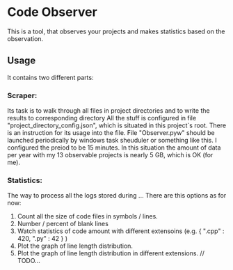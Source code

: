 # Code Observer
This is a tool, that observes your projects and makes statistics based on the observation.

## Usage
It contains two different parts:
### Scraper:
Its task is to walk through all files in project directories and to write the results to corresponding directory
All the stuff is configured in file "project_directory_config.json", which is situated in this project\`s root.
There is an instruction for its usage into the file.
File "Observer.pyw" should be launched periodically by windows task sheuduler or something like this. 
I configured the preiod to be 15 minutes. 
In this situation the amount of data per year with my 13 observable projects is nearly 5 GB, which is OK (for me).
### Statistics:
The way to process all the logs stored during ...
There are this options as for now:
  1. Count all the size of code files in symbols / lines.
  2. Number / percent of blank lines
  3. Watch statistics of code amount with different extensoins (e.g. { ".cpp" : 420, ".py" : 42 } )
  4. Plot the graph of line length distribution.
  5. Plot the graph of line length distribution in different extensions. // TODO...

